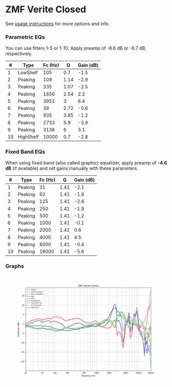 # ZMF Verite Closed
See [usage instructions](https://github.com/jaakkopasanen/AutoEq#usage) for more options and info.

### Parametric EQs
You can use filters 1-5 or 1-10. Apply preamp of -6.6 dB or -6.7 dB, respectively.

|   # | Type      |   Fc (Hz) |    Q |   Gain (dB) |
|-----|-----------|-----------|------|-------------|
|   1 | LowShelf  |       105 | 0.7  |        -1.5 |
|   2 | Peaking   |       109 | 1.14 |        -2.9 |
|   3 | Peaking   |       335 | 1.07 |        -2.5 |
|   4 | Peaking   |      1656 | 2.54 |         2.2 |
|   5 | Peaking   |      3951 | 3    |         6.4 |
|   6 | Peaking   |        39 | 2.72 |        -0.6 |
|   7 | Peaking   |       935 | 3.85 |        -1.2 |
|   8 | Peaking   |      2733 | 5.9  |        -3.9 |
|   9 | Peaking   |      3136 | 6    |         3.1 |
|  10 | HighShelf |     10000 | 0.7  |        -2.8 |

### Fixed Band EQs
When using fixed band (also called graphic) equalizer, apply preamp of **-4.6 dB** (if available) and set gains manually with these parameters.

|   # | Type    |   Fc (Hz) |    Q |   Gain (dB) |
|-----|---------|-----------|------|-------------|
|   1 | Peaking |        31 | 1.41 |        -2.1 |
|   2 | Peaking |        62 | 1.41 |        -1.9 |
|   3 | Peaking |       125 | 1.41 |        -2.8 |
|   4 | Peaking |       250 | 1.41 |        -1.9 |
|   5 | Peaking |       500 | 1.41 |        -1.2 |
|   6 | Peaking |      1000 | 1.41 |        -0.1 |
|   7 | Peaking |      2000 | 1.41 |         0.6 |
|   8 | Peaking |      4000 | 1.41 |         4.5 |
|   9 | Peaking |      8000 | 1.41 |        -0.4 |
|  10 | Peaking |     16000 | 1.41 |        -5.6 |

### Graphs
![](./ZMF%20Verite%20Closed.png)
